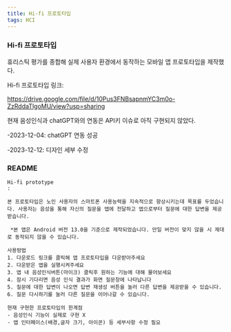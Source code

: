 ```yaml
---
title: Hi-fi 프로토타입
tags: HCI
---
```




### Hi-fi 프로토타입

휴리스틱 평가를 종합해 실제 사용자 환경에서 동작하는 모바일 앱 프로토타입을 제작했다.



Hi-fi 프로토타입 링크:

https://drive.google.com/file/d/10Pus3FNBsapnmYC3m0o-ZzRddaTlgoMU/view?usp=sharing



현재 음성인식과 chatGPT와의 연동은 API키 이슈로 아직 구현되지 않았다.

-2023-12-04: chatGPT 연동 성공

-2023-12-12: 디자인 세부 수정


### README

```README
Hi-fi prototype
:

본 프로토타입은 노인 사용자의 스마트폰 사용능력을 지속적으로 향상시키는데 목표를 두었습니다. 사용자는 음성을 통해 자신의 질문을 앱에 전달하고 앱으로부터 질문에 대한 답변을 제공받습니다.
 
 *본 앱은 Android 버전 13.0을 기준으로 제작되었습니다. 만일 버전이 맞지 않을 시 제대로 동작되지 않을 수 있습니다.
 
사용방법
1. 다운로드 링크를 클릭해 앱 프로토타입을 다운받아주세요
2. 다운받은 앱을 실행시켜주세요
3. 앱 내 음성인식버튼(마이크) 클릭후 원하는 기능에 대해 물어보세요
4. 잠시 기다리면 음성 인식 결과가 화면 질문창에 나타납니다
5. 질문에 대한 답변이 나오면 답변 재생성 버튼을 눌러 다른 답변을 제공받을 수 있습니다.
6. 질문 다시하기를 눌러 다른 질문을 이어나갈 수 있습니다.

현재 구현한 프로토타입의 한계점
- 음성인식 기능이 실제로 구현 X
- 앱 인터페이스(배경,글자 크기, 아이콘) 등 세부사항 수정 필요
```